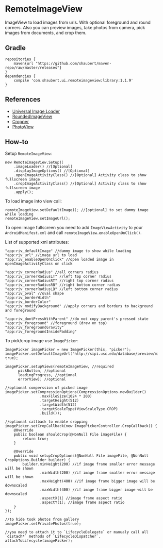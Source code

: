 # RemoteImageView

ImageView to load images from urls. With optional foreground and round corners. Also you can preview images, take photos from camera, pick images from documents, and crop them.

## Gradle
    
    repositories {
        maven{url "https://github.com/shaubert/maven-repo/raw/master/releases"}
    }
    dependencies {
        compile 'com.shaubert.ui.remoteimageview:library:1.1.9'
    }

## References
  *  [Universal Image Loader](https://github.com/nostra13/Android-Universal-Image-Loader)
  *  [RoundedImageView](https://github.com/vinc3m1/RoundedImageView)
  *  [Cropper](https://github.com/edmodo/cropper)
  *  [PhotoView](https://github.com/chrisbanes/PhotoView)

## How-to

Setup `RemoteImageView`:
    
    new RemoteImageView.Setup()
        .imageLoader() //[Optional]
        .displayImageOptions() //[Optional]
        .openImageActivityClass() //[Optional] Activity class to show fullscreen image
        .cropImageActivityClass() //[Optional] Activity class to show fullscreen image
        .apply();
    
To load image into view call:
    
    remoteImageView.setDefaultImage(); //[optional] to set dummy image while loading
    remoteImageView.setImageUrl();
    
To open image fullscreen you need to add `ImageViewActivity` to your `AndroidManifest.xml` and call `remoteImageView.enableOpenOnClick()`.

List of supported xml attributes:

    "app:riv_defaultImage" //dummy image to show while loading
    "app:riv_url" //image url to load
    "app:riv_enableOpenOnClick" //open loaded image in openImageActivityClass on click

    "app:riv_cornerRadius" //all corners radius
    "app:riv_cornerRadiusLT" //left top corner radius
    "app:riv_cornerRadiusRT" //right top corner radius
    "app:riv_cornerRadiusRB" //right bottom corner radius
    "app:riv_cornerRadiusLB" //left bottom corner radius
    "app:riv_oval" //oval shape
    "app:riv_borderWidth"
    "app:riv_borderColor"
    "app:riv_modifyBackground" //apply corners and borders to background and foreground    

    "app:riv_dontPressWithParent" //do not copy parent's pressed state
    "app:riv_foreground" //foreground (draw on top)
    "app:riv_foregroundGravity"
    "app:riv_foregroundInsidePadding"
    
To pick/crop image use `ImagePicker`:

    ImagePicker imagePicker = new ImagePicker(this, "picker");    
    imagePicker.setDefaultImageUrl("http://sipi.usc.edu/database/preview/misc/4.2.05.png", true);
    
    imagePicker.setupViews(remoteImageView, //required
          pickButton, //optional
          loadingProgress, //optional
          errorView); //optional
          
    //optional comperssion of picked image
    imagePicker.setCompressionOptions(CompressionOptions.newBuilder()
                    .maxFileSize(1024 * 200)
                    .targetHeight(512)
                    .targetWidth(512)
                    .targetScaleType(ViewScaleType.CROP)
                    .build());
                    
    //optional callback to enable cropping
    imagePicker.setCropCallback(new ImagePickerController.CropCallback() {
        @Override
        public boolean shouldCrop(@NonNull File imageFile) {
            return true;
        }

        @Override
        public void setupCropOptions(@NonNull File imageFile, @NonNull CropOptions.Builder builder) {
            builder.minHeight(200) //if image frame smaller error message will be shown
                    .minWidth(200) //if image frame smaller error message will be shown
                    .maxHeight(400) //if image frame bigger image will be downscaled
                    .maxWidth(400) //if image frame bigger image will be downscaled
                    .aspectX(1) //image frame aspect ratio
                    .aspectY(1); //image frame aspect ratio
        }
    });
    
    //to hide took photos from gallery 
    imagePicker.setPrivatePhotos(true);
    
    //you need to attach it to `LifecycleDelegate` or manualy call all `distach*` methods of `LifecycleDispatcher`.
    attachToLifecycle(imagePicker);